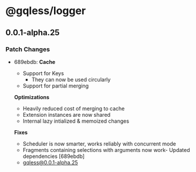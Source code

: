 # @gqless/logger

## 0.0.1-alpha.25

### Patch Changes

- 689ebdb: **Cache**

  - Support for Keys
    - They can now be used circularly
  - Support for partial merging

  **Optimizations**

  - Heavily reduced cost of merging to cache
  - Extension instances are now shared
  - Internal lazy intialized & memoized changes

  **Fixes**

  - Scheduler is now smarter, works reliably with concurrent mode
  - Fragments containing selections with arguments now work- Updated dependencies [689ebdb]
  - gqless@0.0.1-alpha.25

